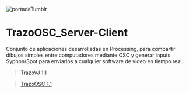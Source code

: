 ![portadaTumblr](https://user-images.githubusercontent.com/23372422/190699468-bae2ff6a-da89-4e3d-b592-cf446dd05e01.jpg)

# TrazoOSC_Server-Client
Conjunto de aplicaciones desarrolladas en Processing, para compartir dibujos simples entre computadores mediante OSC y generar inputs Syphon/Spot para enviarlos a cualquier software de video en tiempo real.

> [TrazoVJ 1.1](https://vimeo.com/134422886)

> [TrazoOSC 1.1](https://vimeo.com/134422887)
